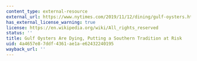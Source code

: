 ```yaml
---
content_type: external-resource
external_url: https://www.nytimes.com/2019/11/12/dining/gulf-oysters.html
has_external_license_warning: true
license: https://en.wikipedia.org/wiki/All_rights_reserved
status: ''
title: Gulf Oysters Are Dying, Putting a Southern Tradition at Risk
uid: 4a4657e8-7ddf-4361-ae1a-e62432240195
wayback_url: ''
---
```

